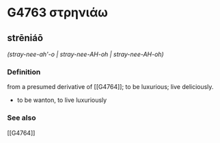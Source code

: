 # G4763 στρηνιάω

## strēniáō

_(stray-nee-ah'-o | stray-nee-AH-oh | stray-nee-AH-oh)_

### Definition

from a presumed derivative of [[G4764]]; to be luxurious; live deliciously.

- to be wanton, to live luxuriously

### See also

[[G4764]]

